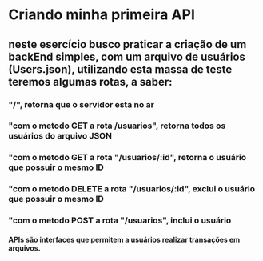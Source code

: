# Criando minha primeira API

## neste esercício busco praticar a criação de um backEnd simples, com um arquivo de usuários (Users.json), utilizando esta massa de teste teremos algumas rotas, a saber:

### "/", retorna que o servidor esta no ar

### "com o metodo GET a rota /usuarios", retorna todos os usuários do arquivo JSON

### "com o metodo GET a rota "/usuarios/:id", retorna o usuário que possuir o mesmo ID

### "com o metodo DELETE a rota "/usuarios/:id", exclui o usuário que possuir o mesmo ID

### "com o metodo POST a rota "/usuarios", inclui o usuário

#### APIs são interfaces que permitem a usuários realizar transações em arquivos.
